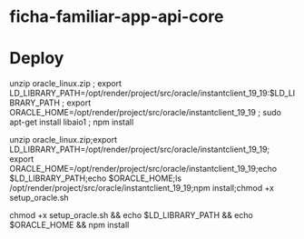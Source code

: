 # ficha-familiar-app-api-core

# Deploy

unzip oracle_linux.zip ; export LD_LIBRARY_PATH=/opt/render/project/src/oracle/instantclient_19_19:$LD_LIBRARY_PATH ;
export ORACLE_HOME=/opt/render/project/src/oracle/instantclient_19_19 ; sudo apt-get install libaio1 ; npm install

unzip oracle_linux.zip;export LD_LIBRARY_PATH=/opt/render/project/src/oracle/instantclient_19_19;
export ORACLE_HOME=/opt/render/project/src/oracle/instantclient_19_19;echo $LD_LIBRARY_PATH;echo $ORACLE_HOME;ls /opt/render/project/src/oracle/instantclient_19_19;npm install;chmod +x setup_oracle.sh

chmod +x setup_oracle.sh && echo $LD_LIBRARY_PATH && echo $ORACLE_HOME && npm install
